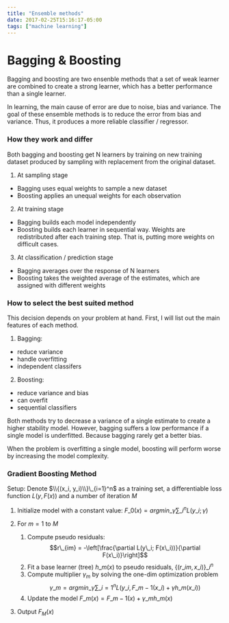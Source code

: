 ```yaml
---
title: "Ensemble methods"
date: 2017-02-25T15:16:17-05:00
tags: ["machine learning"]
---
```


# Bagging & Boosting

Bagging and boosting are two ensenble methods that a set of weak learner are combined to create a strong learner, which has a better performance than a single learner. 

In learning, the main cause of error are due to noise, bias and variance. The goal of these ensemble methods is to reduce the error from bias and variance. Thus, it produces a more reliable classifier / regressor.

### How they work and differ

Both bagging and boosting get N learners by training on new training dataset produced by sampling with replacement from the original dataset.

1. At sampling stage
  * Bagging uses equal weights to sample a new dataset
  * Boosting applies an unequal weights for each observation
2. At training stage
  * Bagging builds each model independently
  * Boosting builds each learner in sequential way. Weights are redistributed after each training step. That is, putting more weights on difficult cases.
3. At classification / prediction stage
  * Bagging averages over the response of N learners
  * Boosting takes the weighted average of the estimates, which are assigned with different weights

### How to select the best suited method

This decision depends on your problem at hand. First, I will list out the main features of each method. 

1. Bagging: 
  * reduce variance
  * handle overfitting
  * independent classifers 

2. Boosting: 
  * reduce variance and bias
  * can overfit
  * sequential classifiers          

Both methods try to decrease a variance of a single estimate to create a higher stability model. However, bagging suffers a low performance if a single model is underfitted. Because bagging rarely get a better bias.

When the problem is overfitting a single model, boosting will perform worse by increasing the model complexity.

### Gradient Boosting Method
Setup: Denote $\\{(x_i, y_i)\\}\_{i=1}^n$ as a training set, a differentiable loss function $L(y, F(x))$ and a number of iteration $M$

1. Initialize model with a constant value: $F\_0(x) = argmin\_\gamma \sum\_i^n L(y\_i; \gamma)$
2. For $m = 1$ to $M$ 
    1. Compute pseudo residuals: 
    $$r\_{im} = -\left[\frac{\partial L(y\_i; F(x\_i))}{\partial F(x\_i)}\right]$$
    2. Fit a base learner (tree) $h\_m(x)$ to pseudo residuals, $\{(r\_{im}, x\_i)\}\_i^n$
    3. Compute multiplier $\gamma_m$ by solving the one-dim optimization problem 
    $$\gamma\_m = argmin\_\gamma \sum\_{i = 1}^n L(y\_i, F\_{m-1}(x\_i) + \gamma h\_m(x\_i))$$
    4. Update the model $F\_m(x) = F\_{m-1}(x) + \gamma\_m h\_m(x)$
    
3. Output $F_M(x)$


